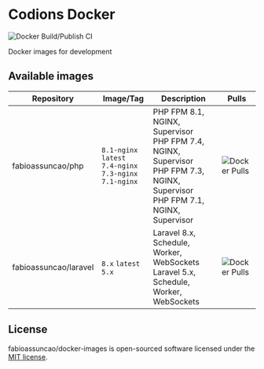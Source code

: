 # Codions Docker

![Docker Build/Publish CI](https://github.com/fabioassuncao/docker-images/workflows/Docker%20Build/Publish%20CI/badge.svg)

Docker images for development

## Available images
| Repository      | Image/Tag                              | Description                                                  | Pulls                                                        |
| --------------- | -------------------------------------- | ------------------------------------------------------------ | ------------------------------------------------------------ |
| fabioassuncao/php     | `8.1-nginx` `latest`<br /> `7.4-nginx`<br />`7.3-nginx`<br />`7.1-nginx` | PHP FPM 8.1, NGINX, Supervisor<br /> PHP FPM 7.4, NGINX, Supervisor<br />PHP FPM 7.3, NGINX, Supervisor<br />PHP FPM 7.1, NGINX, Supervisor | ![Docker Pulls](https://img.shields.io/docker/pulls/fabioassuncao/php) |
| fabioassuncao/laravel | `8.x` `latest`<br />`5.x`             | Laravel 8.x, Schedule, Worker, WebSockets<br />Laravel 5.x, Schedule, Worker, WebSockets | ![Docker Pulls](https://img.shields.io/docker/pulls/fabioassuncao/laravel) |

## License
fabioassuncao/docker-images is open-sourced software licensed under the [MIT license](LICENSE).
